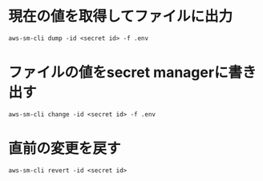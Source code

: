 # 現在の値を取得してファイルに出力

```
aws-sm-cli dump -id <secret id> -f .env
```

# ファイルの値をsecret managerに書き出す

```
aws-sm-cli change -id <secret id> -f .env
```

# 直前の変更を戻す

```
aws-sm-cli revert -id <secret id>
```
